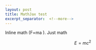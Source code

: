 ```yaml
---
layout: post
title: MathJax test
excerpt_separator:  <!--more-->
---
```


Inline math \(F=ma \).
Just math

$$ E=mc^2 $$



